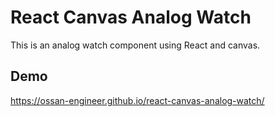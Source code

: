 # React Canvas Analog Watch

This is an analog watch component using React and canvas.

## Demo

https://ossan-engineer.github.io/react-canvas-analog-watch/
